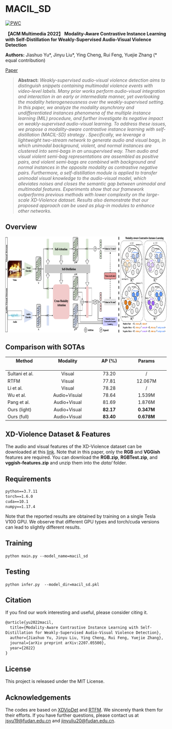 # MACIL_SD  

[![PWC](https://img.shields.io/endpoint.svg?url=https://paperswithcode.com/badge/modality-aware-contrastive-instance-learning/anomaly-detection-in-surveillance-videos-on-2)](https://paperswithcode.com/sota/anomaly-detection-in-surveillance-videos-on-2?p=modality-aware-contrastive-instance-learning) 


**【ACM Multimedia 2022】** **Modality-Aware Contrastive Instance Learning with Self-Distillation for Weakly-Supervised Audio-Visual Violence Detection**  


**Authors:** Jiashuo Yu*, Jinyu Liu*, Ying Cheng, Rui Feng, Yuejie Zhang (* equal contribution)  

[Paper](https://arxiv.org/abs/2207.05500)  

> **Abstract:** 
>*Weakly-supervised audio-visual violence detection aims to distinguish snippets containing multimodal violence events with video-level labels. Many prior works perform audio-visual integration and interaction in an early or intermediate manner, yet overlooking the modality heterogeneousness over the weakly-supervised setting. In this paper, we analyze the modality asynchrony and undifferentiated instances phenomena of the multiple instance learning (MIL) procedure, and further investigate its negative impact on weakly-supervised audio-visual learning. To address these issues, we propose a modality-aware contrastive instance learning with self-distillation (MACIL-SD) strategy . Specifically, we leverage a lightweight two-stream network to generate audio and visual bags, in which unimodal background, violent, and normal instances are clustered into semi-bags in an unsupervised way. Then audio and visual violent semi-bag representations are assembled as positive pairs, and violent semi-bags are combined with background and normal instances in the opposite modality as contrastive negative pairs. Furthermore, a self-distillation module is applied to transfer unimodal visual knowledge to the audio-visual model, which alleviates noises and closes the semantic gap between unimodal and multimodal features. Experiments show that our framework outperforms previous methods with lower complexity on the large-scale XD-Violence dataset. Results also demonstrate that our proposed approach can be used as plug-in modules to enhance other networks.* 


## Overview

<p align="center">
    <img src=overview.png width="800" height="300"/>
</p>

## Comparison with SOTAs

| Method <img width=500>   | Modality <img width=500>|AP (%) <img width=500>| Params <img width=500>|
| ----------| :------: | :----:| :----: |
| Sultani et al. | Visual | 73.20 | / |
| RTFM | Visual | 77.81 |12.067M |
| Li et al. | Visual | 78.28 | /|
| Wu et al. | Audio+Visuial | 78.64 |1.539M |
| Pang et al.| Audio+Visual | 81.69 | 1.876M|
| Ours (light)| Audio+Visual | **82.17** | **0.347M**|
| Ours (full)| Audio+Visual | **83.40** | **0.678M**|

## XD-Violence Dataset & Features  

The audio and visual features of the XD-Violence dataset can be downloaded at this [link](https://roc-ng.github.io/XD-Violence/). Note that in this paper, only the **RGB** and **VGGish** features are required. You can download the **RGB.zip**, **RGBTest.zip**, and **vggish-features.zip** and unzip them into the *data/* folder.  

## Requirements  

    python==3.7.11  
    torch==1.6.0  
    cuda==10.1  
    numpy==1.17.4
  
Note that the reported results are obtained by training on a single Tesla V100 GPU. We observe that different GPU types and torch/cuda versions can lead to slightly different results.  

## Training

`python main.py --model_name=macil_sd`  

## Testing

`python infer.py  --model_dir=macil_sd.pkl`  

## Citation  

If you find our work interesting and useful, please consider citing it.  

    @article{yu2022macil,
      title={Modality-Aware Contrastive Instance Learning with Self-Distillation for Weakly-Supervised Audio-Visual Violence Detection},
      author={Jiashuo Yu, Jinyu Liu, Ying Cheng, Rui Feng, Yuejie Zhang},
      journal={arXiv preprint arXiv:2207.05500},
      year={2022}
    }  

## License

This project is released under the MIT License.

## Acknowledgements  

The codes are based on [XDVioDet](https://github.com/Roc-Ng/XDVioDet) and [RTFM](https://github.com/tianyu0207/RTFM). We sincerely thank them for their efforts. If you have further questions, please contact us at jsyu19@fudan.edu.cn and jinyuliu20@fudan.edu.cn.  
